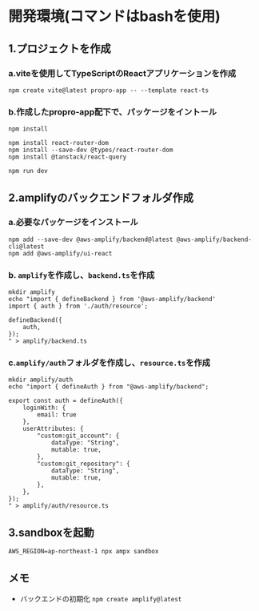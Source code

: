 # 開発環境(コマンドはbashを使用)
## 1.プロジェクトを作成
### a.viteを使用してTypeScriptのReactアプリケーションを作成  
`npm create vite@latest propro-app -- --template react-ts`  
### b.作成したpropro-app配下で、パッケージをイントール  
`npm install`  
```
npm install react-router-dom
npm install --save-dev @types/react-router-dom
npm install @tanstack/react-query
```

`npm run dev`


## 2.amplifyのバックエンドフォルダ作成
### a.必要なパッケージをインストール  
```
npm add --save-dev @aws-amplify/backend@latest @aws-amplify/backend-cli@latest
npm add @aws-amplify/ui-react
```  
### b. `amplify`を作成し、`backend.ts`を作成
```
mkdir amplify
echo "import { defineBackend } from '@aws-amplify/backend'
import { auth } from './auth/resource';

defineBackend({
    auth,
});
" > amplify/backend.ts
```
### c.`amplify/auth`フォルダを作成し、`resource.ts`を作成
```
mkdir amplify/auth
echo "import { defineAuth } from "@aws-amplify/backend";

export const auth = defineAuth({
    loginWith: {
        email: true
    },
    userAttributes: {
        "custom:git_account": {
            dataType: "String",
            mutable: true,
        },
        "custom:git_repository": {
            dataType: "String",
            mutable: true,
        },
    },
});
" > amplify/auth/resource.ts
```
## 3.sandboxを起動
`AWS_REGION=ap-northeast-1 npx ampx sandbox`

## メモ
- バックエンドの初期化
    `npm create amplify@latest`
